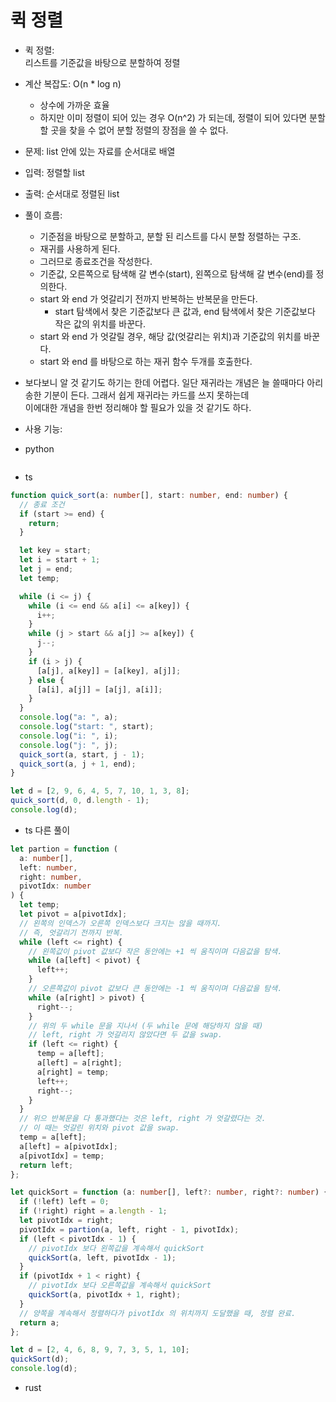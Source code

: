 # 퀵 정렬

- 퀵 정렬:  
   리스트를 기준값을 바탕으로 분할하여 정렬

- 계산 복잡도: O(n \* log n)

  - 상수에 가까운 효율
  - 하지만 이미 정렬이 되어 있는 경우 O(n^2) 가 되는데,
    정렬이 되어 있다면 분할 할 곳을 찾을 수 없어 분할 정렬의 장점을 쓸 수 없다.

- 문제: list 안에 있는 자료를 순서대로 배열
- 입력: 정렬할 list
- 출력: 순서대로 정렬된 list

- 풀이 흐름:

  - 기준점을 바탕으로 분할하고, 분할 된 리스트를 다시 분할 정렬하는 구조.
  - 재귀를 사용하게 된다.
  - 그러므로 종료조건을 작성한다.
  - 기준값, 오른쪽으로 탐색해 갈 변수(start), 왼쪽으로 탐색해 갈 변수(end)를 정의한다.
  - start 와 end 가 엇갈리기 전까지 반복하는 반복문을 만든다.
    - start 탐색에서 찾은 기준값보다 큰 값과, end 탐색에서 찾은 기준값보다 작은 값의 위치를 바꾼다.
  - start 와 end 가 엇갈릴 경우, 해당 값(엇갈리는 위치)과 기준값의 위치를 바꾼다.
  - start 와 end 를 바탕으로 하는 재귀 함수 두개를 호출한다.

- 보다보니 알 것 같기도 하기는 한데 어렵다. 일단 재귀라는 개념은 늘 쓸때마다 아리송한 기분이 든다. 그래서 쉽게 재귀라는 카드를 쓰지 못하는데  
  이에대한 개념을 한번 정리해야 할 필요가 있을 것 같기도 하다.

- 사용 기능:

* python

```python


```

- ts

```ts
function quick_sort(a: number[], start: number, end: number) {
  // 종료 조건
  if (start >= end) {
    return;
  }

  let key = start;
  let i = start + 1;
  let j = end;
  let temp;

  while (i <= j) {
    while (i <= end && a[i] <= a[key]) {
      i++;
    }
    while (j > start && a[j] >= a[key]) {
      j--;
    }
    if (i > j) {
      [a[j], a[key]] = [a[key], a[j]];
    } else {
      [a[i], a[j]] = [a[j], a[i]];
    }
  }
  console.log("a: ", a);
  console.log("start: ", start);
  console.log("i: ", i);
  console.log("j: ", j);
  quick_sort(a, start, j - 1);
  quick_sort(a, j + 1, end);
}

let d = [2, 9, 6, 4, 5, 7, 10, 1, 3, 8];
quick_sort(d, 0, d.length - 1);
console.log(d);
```

- ts 다른 풀이

```ts
let partion = function (
  a: number[],
  left: number,
  right: number,
  pivotIdx: number
) {
  let temp;
  let pivot = a[pivotIdx];
  // 왼쪽의 인덱스가 오른쪽 인덱스보다 크지는 않을 때까지.
  // 즉, 엇갈리기 전까지 반복.
  while (left <= right) {
    // 왼쪽값이 pivot 값보다 작은 동안에는 +1 씩 움직이며 다음값을 탐색.
    while (a[left] < pivot) {
      left++;
    }
    // 오른쪽값이 pivot 값보다 큰 동안에는 -1 씩 움직이며 다음값을 탐색.
    while (a[right] > pivot) {
      right--;
    }
    // 위의 두 while 문을 지나서 (두 while 문에 해당하지 않을 때)
    // left, right 가 엇갈리지 않았다면 두 값을 swap.
    if (left <= right) {
      temp = a[left];
      a[left] = a[right];
      a[right] = temp;
      left++;
      right--;
    }
  }
  // 위으 반복문을 다 통과했다는 것은 left, right 가 엇갈렸다는 것.
  // 이 때는 엇갈린 위치와 pivot 값을 swap.
  temp = a[left];
  a[left] = a[pivotIdx];
  a[pivotIdx] = temp;
  return left;
};

let quickSort = function (a: number[], left?: number, right?: number) {
  if (!left) left = 0;
  if (!right) right = a.length - 1;
  let pivotIdx = right;
  pivotIdx = partion(a, left, right - 1, pivotIdx);
  if (left < pivotIdx - 1) {
    // pivotIdx 보다 왼쪽값을 계속해서 quickSort
    quickSort(a, left, pivotIdx - 1);
  }
  if (pivotIdx + 1 < right) {
    // pivotIdx 보다 오른쪽값을 계속해서 quickSort
    quickSort(a, pivotIdx + 1, right);
  }
  // 양쪽을 계속해서 정렬하다가 pivotIdx 의 위치까지 도달했을 때, 정렬 완료.
  return a;
};

let d = [2, 4, 6, 8, 9, 7, 3, 5, 1, 10];
quickSort(d);
console.log(d);
```

- rust

```rust

```
